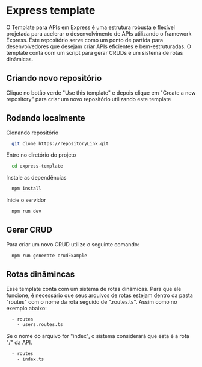 # Express template

O Template para APIs em Express é uma estrutura robusta e flexível projetada para acelerar o desenvolvimento de APIs utilizando o framework Express. Este repositório serve como um ponto de partida para desenvolvedores que desejam criar APIs eficientes e bem-estruturadas. O template conta com um script para gerar CRUDs e um sistema de rotas dinâmicas.

## Criando novo repositório

Clique no botão verde "Use this template" e depois clique em "Create a new repository" para criar um novo repositório utilizando este template

## Rodando localmente

Clonando repositório

```bash
  git clone https://repositoryLink.git
```

Entre no diretório do projeto

```bash
  cd express-template
```

Instale as dependências

```bash
  npm install
```

Inicie o servidor

```bash
  npm run dev
```

## Gerar CRUD

Para criar um novo CRUD utilize o seguinte comando:

```bash
  npm run generate crudExample
```

## Rotas dinâmincas

Esse template conta com um sistema de rotas dinâmicas. Para que ele funcione, é necessário que seus arquivos de rotas estejam dentro da pasta "routes" com o nome da rota seguido de ".routes.ts". Assim como no exemplo abaixo:

```bash
  - routes
    - users.routes.ts
```

Se o nome do arquivo for "index", o sistema considerará que esta é a rota "/" da API.

```bash
  - routes
    - index.ts
```
